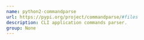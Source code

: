 ```yaml
---
name: python2-commandparse
url: https://pypi.org/project/commandparse/#files
description: CLI application commands parser.
group: None
---
```


